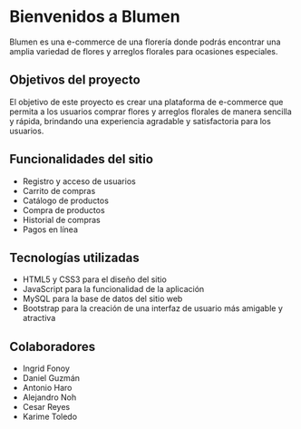 # Bienvenidos a Blumen
Blumen es una e-commerce de una florería donde podrás encontrar una amplia variedad de flores y arreglos florales para ocasiones especiales.

## Objetivos del proyecto
El objetivo de este proyecto es crear una plataforma de e-commerce que permita a los usuarios comprar flores y arreglos florales de manera sencilla y rápida, brindando una experiencia agradable y satisfactoria para los usuarios.

## Funcionalidades del sitio
  - Registro y acceso de usuarios
  - Carrito de compras
  - Catálogo de productos
  - Compra de productos
  - Historial de compras
  - Pagos en línea
 
## Tecnologías utilizadas
  - HTML5 y CSS3 para el diseño del sitio
  - JavaScript para la funcionalidad de la aplicación
  - MySQL para la base de datos del sitio web
  - Bootstrap para la creación de una interfaz de usuario más amigable y atractiva

## Colaboradores
  - Ingrid Fonoy
  - Daniel Guzmán
  - Antonio Haro
  - Alejandro Noh
  - Cesar Reyes
  - Karime Toledo
